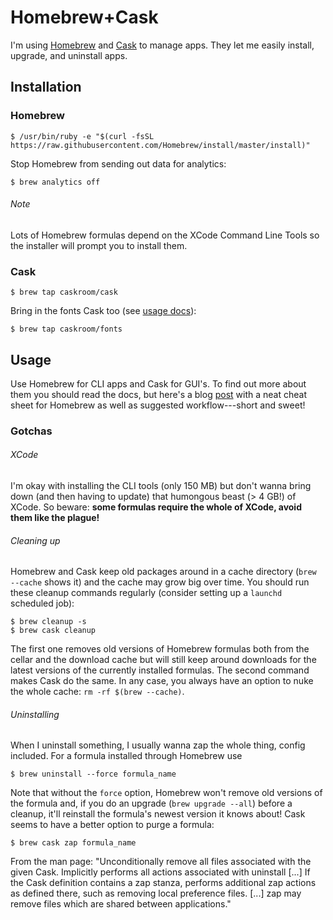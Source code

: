 Homebrew+Cask
=============

I'm using [Homebrew][brew] and [Cask][cask] to manage apps. They let me
easily install, upgrade, and uninstall apps.


Installation
------------
### Homebrew

    $ /usr/bin/ruby -e "$(curl -fsSL https://raw.githubusercontent.com/Homebrew/install/master/install)"

Stop Homebrew from sending out data for analytics:

    $ brew analytics off

###### Note
Lots of Homebrew formulas depend on the XCode Command Line Tools so the
installer will prompt you to install them.

### Cask

    $ brew tap caskroom/cask

Bring in the fonts Cask too (see [usage docs][cask-additional-taps]):

    $ brew tap caskroom/fonts


Usage
-----
Use Homebrew for CLI apps and Cask for GUI's. To find out more about them 
you should read the docs, but here's a blog [post][brew-cheat-sheet] with 
a neat cheat sheet for Homebrew as well as suggested workflow---short and
sweet!

### Gotchas

###### XCode
I'm okay with installing the CLI tools (only 150 MB) but don't wanna bring
down (and then having to update) that humongous beast (> 4 GB!) of XCode.
So beware: **some formulas require the whole of XCode, avoid them like the
plague!**

###### Cleaning up
Homebrew and Cask keep old packages around in a cache directory (`brew --cache` 
shows it) and the cache may grow big over time. You should run these cleanup
commands regularly (consider setting up a `launchd` scheduled job):

    $ brew cleanup -s
    $ brew cask cleanup

The first one removes old versions of Homebrew formulas both from the cellar
and the download cache but will still keep around downloads for the latest
versions of the currently installed formulas. The second command makes Cask
do the same. In any case, you always have an option to nuke the whole cache:
`rm -rf $(brew --cache)`.

###### Uninstalling
When I uninstall something, I usually wanna zap the whole thing, config
included. For a formula installed through Homebrew use

    $ brew uninstall --force formula_name
        
Note that without the `force` option, Homebrew won't remove old versions
of the formula and, if you do an upgrade (`brew upgrade --all`) before a
cleanup, it'll reinstall the formula's newest version it knows about!
Cask seems to have a better option to purge a formula:

    $ brew cask zap formula_name

From the man page: "Unconditionally remove all files associated with the 
given Cask. Implicitly performs all actions associated with uninstall
[...] If the Cask definition contains a zap stanza, performs additional
zap actions as defined there, such as removing local preference files.
[...] zap may remove files which are shared between applications."




[brew]: http://brew.sh
    "Homebrew Home"
[brew-cheat-sheet]: http://blog.shvetsov.com/2014/11/homebrew-cheat-sheet-and-workflow.html
    "Homebrew cheat sheet and workflow"
[cask]: https://caskroom.github.io
    "Cask Home"
[cask-additional-taps]: https://github.com/caskroom/homebrew-cask/blob/master/USAGE.md#additional-taps-optional
    "Cask Usage: Additional Taps"
